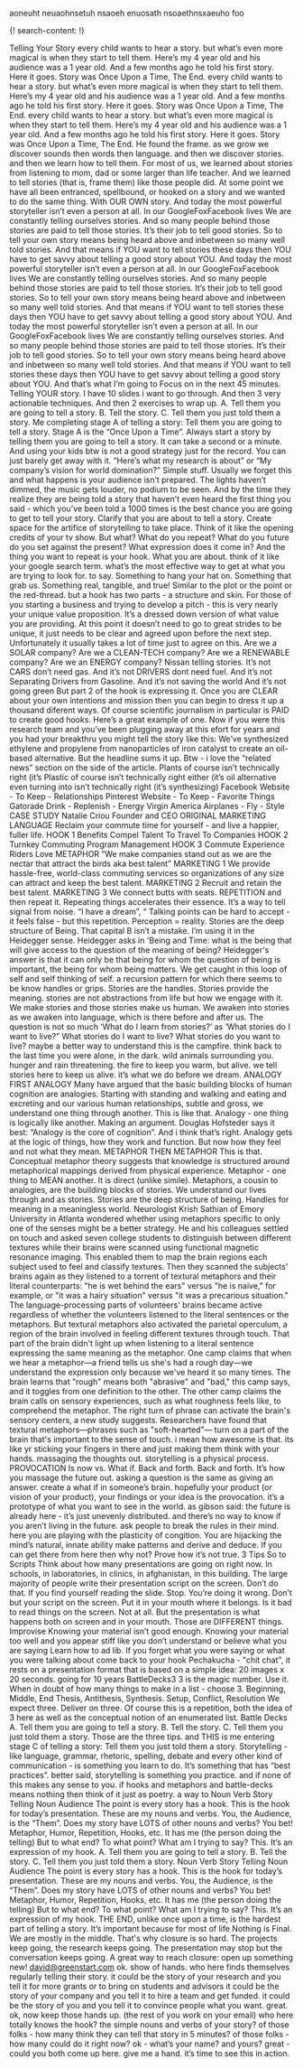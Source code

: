 aoneuht neuaohnsetuh nsaoeh enuosath nsoaethnsxaeuho foo

{! search-content: !}

Telling Your Story
every child wants to hear a story. but what’s even more magical is when they start to tell them. 
Here’s my 4 year old and his audience was a 1 year old. And a few months ago he told his first story. Here it goes.
Story was Once Upon a Time, The End.
every child wants to hear a story. but what’s even more magical is when they start to tell them. 
Here’s my 4 year old and his audience was a 1 year old. And a few months ago he told his first story. Here it goes. 
Story was Once Upon a Time, The End.
every child wants to hear a story. but what’s even more magical is when they start to tell them.
Here’s my 4 year old and his audience was a 1 year old. And a few months ago he told his first story. Here it goes.
Story was Once Upon a Time, The End.
He found the frame. 
as we grow we discover sounds then words then language. 
and then we discover stories. and then we learn how to tell them.
For most of us, we learned about stories from listening to mom, dad or some larger than life teacher. 
And we learned to tell stories (that is, frame them) like those people did.
At some point we have all been entranced, spellbound, or hooked on a story and we wanted to do the same thing. With OUR OWN story.
And today the most powerful storyteller isn’t even a person at all. In our GoogleFoxFacebook lives
We are constantly telling ourselves stories. And so many people behind those stories are paid to tell those stories. It’s their job to tell good stories. So to tell your own story means being heard above and inbetween so many well told stories.
And that means if YOU want to tell stories these days then YOU have to get savvy about telling a good story about YOU.
And today the most powerful storyteller isn’t even a person at all. In our GoogleFoxFacebook lives
We are constantly telling ourselves stories. And so many people behind those stories are paid to tell those stories. It’s their job to tell good stories. So to tell your own story means being heard above and inbetween so many well told stories.
And that means if YOU want to tell stories these days then YOU have to get savvy about telling a good story about YOU.
And today the most powerful storyteller isn’t even a person at all. In our GoogleFoxFacebook lives 
We are constantly telling ourselves stories. And so many people behind those stories are paid to tell those stories. It’s their job to tell good stories. So to tell your own story means being heard above and inbetween so many well told stories.
And that means if YOU want to tell stories these days then YOU have to get savvy about telling a good story about YOU.
And that’s what I’m going to Focus on in the next 45 minutes.
Telling YOUR story.
I have 10 slides i want to go through. And then 3 very actionable techniques. And then 2 exercises to wrap up.
A. Tell them you are going to tell a story.
B. Tell the story.
C. Tell them you just told them a story.
Me completing stage A of telling a story: Tell them you are going to tell a story.
Stage A is the “Once Upon a Time”. Always start a story by telling them you are going to tell a story.
It can take a second or a minute. And using your kids btw is not a good strategy just for the record. You can just barely get away with it.
“Here’s what my research is about” or “My company’s vision for world domination?”
Simple stuff.
Usually we forget this and what happens is your audience isn’t prepared. The lights haven’t dimmed, the music gets louder, no podium to be seen.
And by the time they realize they are being told a story that haven’t even heard the first thing you said - which you’ve been told a 1000 times is the best chance you are going to get to tell your story.
Clarify that you are about to tell a story. Create space for the artifice of storytelling to take place.
Think of it like the opening credits of your tv show.
But what? What do you repeat? What do you future do you set against the present? What expression does it come in?
And the thing you want to repeat is your hook. What you are about.
think of it like your google search term. what’s the most effective way to get at what you are trying to look for. to say.
Something to hang your hat on. Something that grab us. Something real, tangible, and true!
Similar to the plot or the point or the red-thread.
but a hook has two parts - a structure and skin.
For those of you starting a business and trying to develop a pitch - this is very nearly your unique value proposition. It’s a dressed down version of what value you are providing. At this point it doesn’t need to go to great strides to be unique, it just needs to be clear and agreed upon before the next step.
Unfortunately it usually takes a lot of time just to agree on this. Are we a SOLAR company? Are we a CLEAN-TECH company? Are we a RENEWABLE company? Are we an ENERGY company?
Nissan telling stories.
It’s not CARS don’t need gas.
And it’s not DRIVERS dont need fuel.
And it’s not Separating Drivers from Gasoline.
And it’s not saving the world
And it’s not going green
But part 2 of the hook is expressing it. Once you are CLEAR about your own intentions and mission then you can begin to dress it up a thousand diferent ways.
Of course scientific journalism in particular is PAID to create good hooks. Here’s a great example of one.
Now if you were this research team and you’ve been plugging away at this efort for years and you had your breakthru you might tell the story like this:
We’ve synthesized ethylene and propylene from nanoparticles of iron catalyst to create an oil-based alternative.
But the headline sums it up.
Btw - i love the “related news” section on the side of the article.
Plants of course isn’t technically right (it’s
Plastic of course isn’t technically right either (it’s oil alternative
even turning into isn’t technically right (it’s synthesizing)
Facebook
Website - To Keep - Relationships
Pinterest
Website - To Keep - Favorite Things
Gatorade
Drink - Replenish - Energy
Virgin America
Airplanes - Fly - Style
CASE STUDY
Natalie Criou
Founder and CEO
ORIGINAL MARKETING LANGUAGE
Reclaim your commute time for yourself - and live a happier, fuller life.
HOOK 1 
Benefits Compel Talent To Travel To Companies
HOOK 2 
Turnkey Commuting Program Management
HOOK 3 
Commute Experience Riders Love
METAPHOR
“We make companies stand out as we are the nectar that attract the birds aka best talent”
MARKETING 1
We provide hassle-free, world-class commuting services so organizations of any size can attract and keep the best talent.
MARKETING 2
Recruit and retain the best talent.
MARKETING 3
We connect butts with seats.
REPETITION
and then repeat it. Repeating things accelerates their essence.
It’s a way to tell signal from noise. “I have a dream”, “
Talking points can be hard to accept - it feels false - but this repetition.
Perception = reality.
Stories are the deep structure of Being.
That capital B isn’t a mistake. I’m using it in the Heidegger sense.
Heidegger asks in 'Being and Time:
what is the being that will give access to the question of the meaning of being?
Heidegger's answer is that it can only be that being for whom the question of being is important, the being for whom being matters.
We get caught in this loop of self and self thinking of self. a recursion pattern for which there seems to be know handles or grips. Stories are the handles. Stories provide the meaning.
stories are not abstractions from life but how we engage with it. We make stories and those stories make us human.
We awaken into stories as we awaken into language, which is there before and after us.
The question is not so much ‘What do I learn from stories?’ as ‘What stories do I want to live?”
What stories do I want to live? What stories do you want to live?
maybe a better way to understand this is the campfire. think back to the last time you were alone, in the dark. wild animals surrounding you. hunger and rain threatening. the fire to keep you warm, but alive. we tell stories here to keep us alive. it’s what we do before we dream.
ANALOGY
FIRST ANALOGY
Many have argued that the basic building blocks of human cognition are analogies. Starting with standing and walking and eating and excreting and our various human relationships, subtle and gross, we understand one thing through another.
This is like that.
Analogy - one thing is logically like another. Making an argument.
Douglas Hofsteder says it best: “Analogy is the core of cognition”. And i think that’s right. Analogy gets at the logic of things, how they work and function. But now how they feel and not what they mean.
METAPHOR
THEN METAPHOR
This is that.
Conceptual metaphor theory suggests that knowledge is structured around metaphorical mappings derived from physical experience.
Metaphor - one thing to MEAN another. It is direct (unlike simile).
Metaphors, a cousin to analogies, are the building blocks of stories.
We understand our lives through and as stories. Stories are the deep structure of being. Handles for meaning in a meaningless world.
Neurologist Krish Sathian of Emory University in Atlanta wondered whether using metaphors specific to only one of the senses might be a better strategy. He and his colleagues settled on touch and asked seven college students to distinguish between different textures while their brains were scanned using functional magnetic resonance imaging. This enabled them to map the brain regions each subject used to feel and classify textures. Then they scanned the subjects' brains again as they listened to a torrent of textural metaphors and their literal counterparts: "he is wet behind the ears" versus "he is naïve," for example, or "it was a hairy situation" versus "it was a precarious situation." The language-processing parts of volunteers' brains became active regardless of whether the volunteers listened to the literal sentences or the metaphors. But textural metaphors also activated the parietal operculum, a region of the brain involved in feeling different textures through touch. That part of the brain didn't light up when listening to a literal sentence expressing the same meaning as the metaphor.
One camp claims that when we hear a metaphor—a friend tells us she's had a rough day—we understand the expression only because we've heard it so many times. The brain learns that "rough" means both "abrasive" and "bad," this camp says, and it toggles from one definition to the other. The other camp claims the brain calls on sensory experiences, such as what roughness feels like, to comprehend the metaphor.
The right turn of phrase can activate the brain's sensory centers, a new study suggests. Researchers have found that textural metaphors—phrases such as "soft-hearted"— turn on a part of the brain that's important to the sense of touch.
i mean how awesome is that. its like yr sticking your fingers in there and just making them think with your hands. massaging the thoughts out.
storytelling is a physical process.
PROVOCATION
Is now vs. What if. Back and forth. Back and forth. It’s how you massage the future out.
asking a question is the same as giving an answer.
create a what if in someone’s brain. hopefully your product (or vision of your product), your findings or your idea is the
provocation.
it’s a prototype of what you want to see in the world.
as gibson said: the future is already here - it’s just unevenly distributed. and there’s no way to know if you aren’t living in the future.
ask people to break the rules in their mind. here you are playing with the plasticity of congition. You are hijacking the mind’s natural, innate ability make patterns and derive and deduce. If you can get there from here then why not? Prove how it’s not true.
3 Tips
So to
Scripts
Think about how many presentations are going on right now.
In schools, in laboratories, in clinics, in afghanistan, in this building.
The large majority of people write their presentation script on the screen.
Don’t do that. If you find yourself reading the slide. Stop. You’re doing it wrong.
Don’t but your script on the screen. Put it in your mouth where it belongs.
Is it bad to read things on the screen. Not at all. But the presentation is what happens both on screen and in your mouth. Those are DIFFERENT things.
Improvise
Knowing your material isn’t good enough.
Knowing your material too well and you appear stiff like you don’t understand or believe what you are saying 
Learn how to ad lib. If you forget what you were saying or what you were talking about come back to your hook
Pechakucha - "chit chat", it rests on a presentation format that is based on a simple idea: 20 images x 20 seconds. going for 10 years
BattleDecks3
3 is the magic number. Use it. When in doubt of how many things to make in a list - choose 3.
Beginning, Middle, End
Thesis, Antithesis, Synthesis.
Setup, Conflict, Resolution
We expect three. Deliver on three.
Of course this is a repetition, both the idea of 3 here as well as the conceptual notion of an enumerated list.
Battle Decks
A. Tell them you are going to tell a story.
B. Tell the story.
C. Tell them you just told them a story.
Those are the three tips.
and THIS is me entering stage C of telling a story: Tell them you just told them a story.
Storytelling - like language, grammar, rhetoric, spelling, debate and every other kind of communication - is something you learn to do. It’s something that has “best practices”. better said, storytelling is something you practice.
and if none of this makes any sense to you. if hooks and metaphors and battle-decks means nothing then think of it just as poetry. a way to
Noun Verb
Story Telling
Noun
Audience
The point is every story has a hook.
This is the hook for today’s presentation.
These are my nouns and verbs. You, the Audience, is the “Them”.
Does my story have LOTS of other nouns and verbs?
You bet! Metaphor, Humor, Repetition, Hooks, etc. It has me (the person doing the telling) But to what end? To what point? What am I trying to say?
This. It’s an expression of my hook.
A. Tell them you are going to tell a story.
B. Tell the story.
C. Tell them you just told them a story.
Noun Verb
Story Telling
Noun
Audience
The point is every story has a hook.
This is the hook for today’s presentation.
These are my nouns and verbs. You, the Audience, is the “Them”.
Does my story have LOTS of other nouns and verbs?
You bet! Metaphor, Humor, Repetition, Hooks, etc. It has me (the person doing the telling) But to what end? To what point? What am I trying to say?
This. It’s an expression of my hook.
THE END, unlike once upon a time, is the hardest part of telling a story. It’s important because for most of life Nothing is Final. We are mostly in the middle. That's why closure is so hard.
The projects keep going, the research keeps going. The presentation may stop but the conversation keeps going.
A great way to reach closure: open up something new!
david@greenstart.com
ok. show of hands. who here finds themselves regularly telling their story.
it could be the story of your research and you tell it for more grants or to bring on students and advisors
it could be the story of your company and you tell it to hire a team and get funded.
it could be the story of you and you tell it to convince people what you want.
great. ok, now keep those hands up. (the rest of you work on your email)
who here totally knows the hook? the simple nouns and verbs of your story?
of those folks - how many think they can tell that story in 5 minutes?
of those folks - how many could do it right now?
ok - what’s your name? and yours? great - could you both come up here. give me a hand. it’s time to see this in action.
